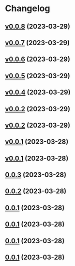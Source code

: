 # Changelog

## [v0.0.8](https://github.com/hiboma/summaru/compare/v0.0.7...v0.0.8) (2023-03-29)


## [v0.0.7](https://github.com/hiboma/summaru/compare/v0.0.6...v0.0.7) (2023-03-29)


## [v0.0.6](https://github.com/hiboma/summaru/compare/v0.0.5...v0.0.6) (2023-03-29)


## [v0.0.5](https://github.com/hiboma/summaru/compare/v0.0.4...v0.0.5) (2023-03-29)


## [v0.0.4](https://github.com/hiboma/summaru/compare/0.0.3...v0.0.4) (2023-03-29)


## [v0.0.2](https://github.com/hiboma/summaru/compare/0.0.3...v0.0.2) (2023-03-29)


## [v0.0.2](https://github.com/hiboma/summaru/compare/0.0.3...v0.0.2) (2023-03-29)


## [v0.0.1](/compare/0.0.3...v0.0.1) (2023-03-28)


## [v0.0.1](/compare/0.0.3...v0.0.1) (2023-03-28)


## [0.0.3](/compare/0.0.2...0.0.3) (2023-03-28)


## [0.0.2](/compare/0.0.1...0.0.2) (2023-03-28)


## [0.0.1](/compare/e9d695ae3a7b...0.0.1) (2023-03-28)


## [0.0.1](/compare/e9d695ae3a7b...0.0.1) (2023-03-28)


## [0.0.1](/compare/e9d695ae3a7b...0.0.1) (2023-03-28)


## [0.0.1](/compare/e9d695ae3a7b...0.0.1) (2023-03-28)


